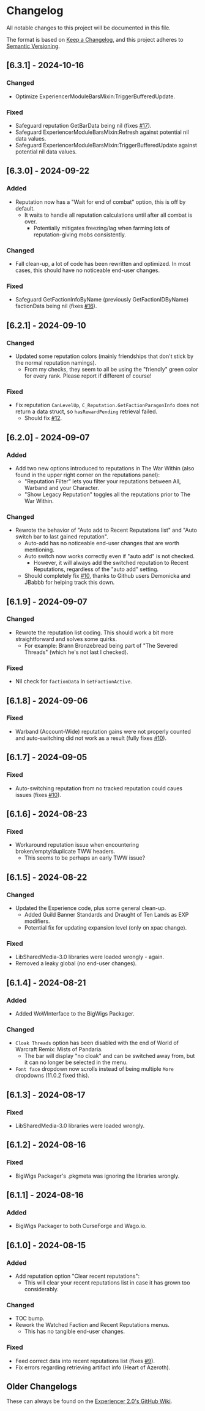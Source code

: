 # Changelog

All notable changes to this project will be documented in this file.

The format is based on [Keep a Changelog](https://keepachangelog.com/en/1.1.0/),
and this project adheres to [Semantic Versioning](https://semver.org/spec/v2.0.0.html).

## [6.3.1] - 2024-10-16

### Changed
- Optimize ExperiencerModuleBarsMixin:TriggerBufferedUpdate.

### Fixed
- Safeguard reputation GetBarData being nil (fixes [#17](https://github.com/DJScias/Experiencer2/issues/17)).
- Safeguard ExperiencerModuleBarsMixin:Refresh against potential nil data values.
- Safeguard ExperiencerModuleBarsMixin:TriggerBufferedUpdate against potential nil data values.

## [6.3.0] - 2024-09-22

### Added
- Reputation now has a "Wait for end of combat" option, this is off by default.
    - It waits to handle all reputation calculations until after all combat is over.
		- Potentially mitigates freezing/lag when farming lots of reputation-giving mobs consistently.

### Changed
- Fall clean-up, a lot of code has been rewritten and optimized. In most cases, this should have no noticeable end-user changes.

### Fixed
- Safeguard GetFactionInfoByName (previously GetFactionIDByName) factionData being nil (fixes [#16](https://github.com/DJScias/Experiencer2/issues/16)).

## [6.2.1] - 2024-09-10

### Changed
- Updated some reputation colors (mainly friendships that don't stick by the normal reputation namings).
    - From my checks, they seem to all be using the "friendly" green color for every rank. Please report if different of course!

### Fixed
- Fix reputation `CanLevelUp`, `C_Reputation.GetFactionParagonInfo` does not return a data struct, so `hasRewardPending` retrieval failed.
    - Should fix [#12](https://github.com/DJScias/Experiencer2/issues/12).

## [6.2.0] - 2024-09-07

### Added
- Add two new options introduced to reputations in The War Within (also found in the upper right corner on the reputations panel):
    - "Reputation Filter" lets you filter your reputations between All, Warband and your Character.
	- "Show Legacy Reputation" toggles all the reputations prior to The War Within.

### Changed
- Rewrote the behavior of "Auto add to Recent Reputations list" and "Auto switch bar to last gained reputation".
    - Auto-add has no noticeable end-user changes that are worth mentioning.
	- Auto switch now works correctly even if "auto add" is not checked.
		- However, it will always add the switched reputation to Recent Reputations, regardless of the "auto add" setting.
    - Should completely fix [#10](https://github.com/DJScias/Experiencer2/issues/10), thanks to Github users Demonicka and JBabbb for helping track this down.

## [6.1.9] - 2024-09-07

### Changed
- Rewrote the reputation list coding. This should work a bit more straightforward and solves some quirks.
    - For example: Brann Bronzebread being part of "The Severed Threads" (which he's not last I checked).

### Fixed
- Nil check for `factionData` in `GetFactionActive`.

## [6.1.8] - 2024-09-06

### Fixed
- Warband (Account-Wide) reputation gains were not properly counted and auto-switching did not work as a result (fully fixes [#10](https://github.com/DJScias/Experiencer2/issues/10)).

## [6.1.7] - 2024-09-05

### Fixed
- Auto-switching reputation from no tracked reputation could caues issues (fixes [#10](https://github.com/DJScias/Experiencer2/issues/10)).

## [6.1.6] - 2024-08-23

### Fixed
- Workaround reputation issue when encountering broken/empty/duplicate TWW headers.
    - This seems to be perhaps an early TWW issue?

## [6.1.5] - 2024-08-22

### Changed
- Updated the Experience code, plus some general clean-up.
    - Added Guild Banner Standards and Draught of Ten Lands as EXP modifiers.
	- Potential fix for updating expansion level (only on xpac change).

### Fixed
- LibSharedMedia-3.0 libraries were loaded wrongly - again.
- Removed a leaky global (no end-user changes).

## [6.1.4] - 2024-08-21

### Added
- Added WoWInterface to the BigWigs Packager.

### Changed
- `Cloak Threads` option has been disabled with the end of World of Warcraft Remix: Mists of Pandaria.
    - The bar will display "no cloak" and can be switched away from, but it can no longer be selected in the menu.
- `Font face` dropdown now scrolls instead of being multiple `More` dropdowns (11.0.2 fixed this).

## [6.1.3] - 2024-08-17

### Fixed
- LibSharedMedia-3.0 libraries were loaded wrongly.

## [6.1.2] - 2024-08-16

### Fixed
- BigWigs Packager's .pkgmeta was ignoring the libraries wrongly.

## [6.1.1] - 2024-08-16

### Added
- BigWigs Packager to both CurseForge and Wago.io.

## [6.1.0] - 2024-08-15

### Added

- Add reputation option "Clear recent reputations":
    - This will clear your recent reputations list in case it has grown too considerably.

### Changed

- TOC bump.
- Rework the Watched Faction and Recent Reputations menus.
    - This has no tangible end-user changes.

### Fixed

- Feed correct data into recent reputations list (fixes [#9](https://github.com/DJScias/Experiencer2/issues/9)).
- Fix errors regarding retrieving artifact info (Heart of Azeroth).

## Older Changelogs
These can always be found on the [Experiencer 2.0's GitHub Wiki](https://github.com/DJScias/Experiencer2/wiki/Experiencer-2.0-%E2%80%90-Changelog).